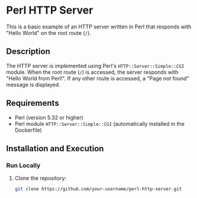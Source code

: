 # Perl HTTP Server

This is a basic example of an HTTP server written in Perl that responds with "Hello World" on the root route (`/`).

## Description

The HTTP server is implemented using Perl's `HTTP::Server::Simple::CGI` module. When the root route (`/`) is accessed, the server responds with "Hello World from Perl!". If any other route is accessed, a "Page not found" message is displayed.

## Requirements

- Perl (version 5.32 or higher)
- Perl module `HTTP::Server::Simple::CGI` (automatically installed in the Dockerfile)

## Installation and Execution

### Run Locally

1. Clone the repository:
   ```bash
   git clone https://github.com/your-username/perl-http-server.git
   ```
